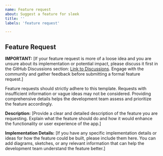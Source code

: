 ```yaml
---
name: Feature request
about: Suggest a feature for sleek
title: ''
labels: 'feature request'

---
```


## Feature Request

**IMPORTANT:**
[If your feature request is more of a loose idea and you are unsure about its implementation or potential impact, please discuss it first in the GitHub Discussions section: [Link to Discussions](https://github.com/ransome1/sleek/discussions). Engage with the community and gather feedback before submitting a formal feature request.]

Feature requests should strictly adhere to this template. Requests with insufficient information or vague ideas may not be considered. Providing comprehensive details helps the development team assess and prioritize the feature accordingly.

**Description:**
[Provide a clear and detailed description of the feature you are requesting. Explain what the feature should do and how it would enhance the functionality or user experience of the app.]

**Implementation Details:**
[If you have any specific implementation details or ideas for how the feature could be built, please include them here. You can add diagrams, sketches, or any relevant information that can help the development team understand the feature better.]